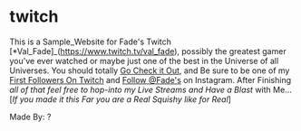 # twitch

This is a Sample_Website for Fade's Twitch [*Val_Fade]_(https://www.twitch.tv/val_fade), possibly the greatest gamer you've ever watched or maybe just one of the best in the Universe of all Universes. You should totally [Go Check it Out](https://www.youtube.com/channel/UC2FLtDcw2ikxDshRcm8twuQ), and Be sure to be one of my [First Followers On Twitch](https://www.twitch.tv/val_fade) and [Follow @Fade's](https://www.instagram.com/evan_vallotton/) on Instagram.
After Finishing *all of that feel free to hop-into my Live Streams and Have a Blast* with Me... [*If you made it this Far you are a Real Squishy like for Real*]

Made By: ?
